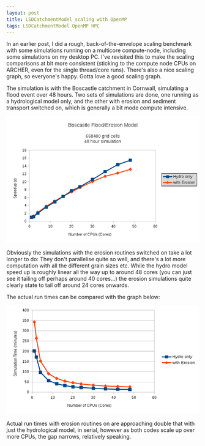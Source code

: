 ```yaml
---
layout: post
title: LSDCatchmentModel scaling with OpenMP
tags: LSDCatchmentModel OpenMP HPC
---
```


In an earlier post, I did a rough, back-of-the-envelope scaling benchmark with some simulations running on a multicore compute-node, including some simulations on my desktop PC. I've revisited this to make the scaling comparisons at bit more consistent (sticking to the compute node CPUs on ARCHER, even for the single thread/core runs). There's also a nice scaling graph, so everyone's happy. Gotta love a good scaling graph.

The simulation is with the Boscastle catchment in Cornwall, simulating a flood event over 48 hours. Two sets of simulations are done, one running as a hydrological model only, and the other with erosion and sediment transport switched on, which is generally a bit mode compute intensive.

![boscastle_speed_up](/images/blog_boscastle.png)

Obviously the simulations with the erosion routines switched on take a lot longer to do: They don't parallelise quite so well, and there's a lot more computation with all the different grain sizes etc. While the hydro model speed up is roughly linear all the way up to around 48 cores (you can just see it tailing off perhaps around 40 cores...) the erosion simulations quite clearly state to tail off around 24 cores onwards.

The actual run times can be compared with the graph below:

![boscastle_runtime](/images/blog_boscastle2.png)

Actual run times with erosion routines on are approaching double that with just the hydrological model, in serial, however as both codes scale up over more CPUs, the gap narrows, relatively speaking.

